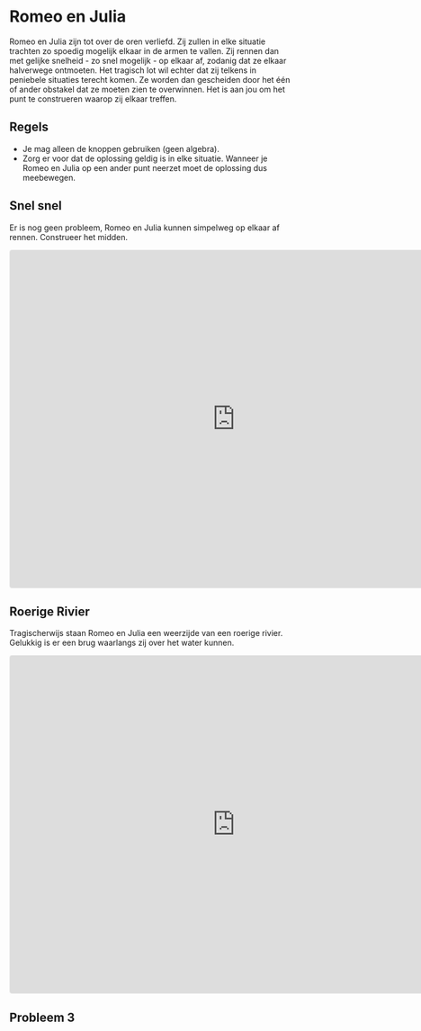 # Romeo en Julia

Romeo en Julia zijn tot over de oren verliefd. Zij zullen in elke situatie trachten zo spoedig mogelijk elkaar in de armen te vallen. Zij rennen dan met gelijke snelheid - zo snel mogelijk - op elkaar af, zodanig dat ze elkaar halverwege ontmoeten. Het tragisch lot wil echter dat zij telkens in peniebele situaties terecht komen. Ze worden dan gescheiden door het één of ander obstakel dat ze moeten zien te overwinnen. Het is aan jou om het punt te construeren waarop zij elkaar treffen.

## Regels

- Je mag alleen de knoppen gebruiken (geen algebra).
- Zorg er voor dat de oplossing geldig is in elke situatie. Wanneer je Romeo en Julia op een ander punt neerzet moet de oplossing dus meebewegen.

## Snel snel

Er is nog geen probleem, Romeo en Julia kunnen simpelweg op elkaar af rennen. Construeer het midden.

<iframe src="https://www.geogebra.org/calculator/wbjcgxdn?embede " width="800" height="600" allowfullscreen style="border: 1px solid #e4e4e4;border-radius: 4px;" frameborder="0"
  showResetIcon="true"
  ></iframe>

## Roerige Rivier

Tragischerwijs staan Romeo en Julia een weerzijde van een roerige rivier. Gelukkig is er een brug waarlangs zij over het water kunnen.


<iframe src="https://www.geogebra.org/calculator/dq9gesqp?embed" width="800" height="600" allowfullscreen style="border: 1px solid #e4e4e4;border-radius: 4px;" frameborder="0"></iframe>

## Probleem 3
